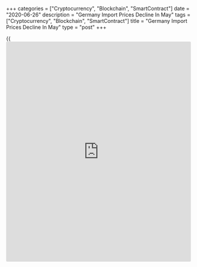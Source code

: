 +++
categories = ["Cryptocurrency", "Blockchain", "SmartContract"]
date = "2020-06-26"
description = "Germany Import Prices Decline In May"
tags = ["Cryptocurrency", "Blockchain", "SmartContract"]
title = "Germany Import Prices Decline In May"
type = "post"
+++

{{<iframe id="large-banner" src="https://www.bounty.group/#slide=8.0" width="100%" height="600" scrolling="no" style="border: 0px solid rgb(216, 221, 230); border-radius: 3px;">}}

Germany's import prices declined notably in May but the annual pace of
fall slowed from April, data published by Destatis revealed Friday.

Import prices decreased 7 percent on a yearly basis in May, slower than
the 7.4 percent drop seen in April.

Month-on-month, import prices advanced 0.3 percent, the first rise seen
so far this year. Prices had declined 1.8 percent in April.

Excluding energy, import prices fell 0.2 percent on month and declined
1.3 percent from the same period last year. Energy prices logged an
annual fall of 50.6 percent, while increased 9 percent on month.

At the same time, export prices declined 1.2 percent from last year
after easing 1.1 percent in April. This was the biggest fall since July
2016, when prices were down 1.5 percent.

On a monthly basis, the decline in export prices halved to 0.2 percent
from 0.4 percent.

For comments and feedback [contact](https://www.playgroundfx.com/contact/): editorial@rtt[news](https://www.letsplayfx.com/blog/forex-news-website/).com

[Economic News][1]

 **What parts of the world are seeing the best (and worst) economic
performances lately? Click[here][2] to check out our [Econ Scorecard][2]
and find out! See up-to-the-moment [ranking](https://www.playgroundfx.com/blog/crypto-exchange-ranking/)s for the best and worst
performers in [GDP][2], [unemployment rate][3], [inflation][4] and much
more.**

   1. www.rtt[news](https://www.letsplayfx.com/blog/forex-news-website/).com/Content/EconomicNews.aspx
   2. www.rtt[news](https://www.letsplayfx.com/blog/forex-news-website/).com/economic-scorecard/world-rank/GDP/highest-performance.aspx
   3. www.rtt[news](https://www.letsplayfx.com/blog/forex-news-website/).com/economic-scorecard/world-rank/unemployment-rate/lowest-performance.aspx
   4. www.rtt[news](https://www.letsplayfx.com/blog/forex-news-website/).com/economic-scorecard/world-rank/CPI/highest-performance.aspx